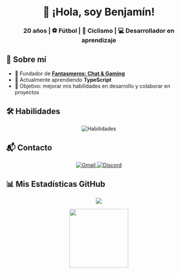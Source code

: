 <h1 align="center">👋 ¡Hola, soy Benjamín!</h1>
<h3 align="center">20 años | ⚽ Fútbol | 🚴 Ciclismo | 💻 Desarrollador en aprendizaje</h3>

## 🚀 Sobre mí
- 👻 Fundador de [**Fantasmeros: Chat & Gaming**](https://discord.gg/3QtWPTu4f7)  
- 🌱 Actualmente aprendiendo **TypeScript**  
- 🎯 Objetivo: mejorar mis habilidades en desarrollo y colaborar en proyectos

## 🛠️ Habilidades
<p align="center">
  <img src="https://skillicons.dev/icons?i=c,cpp,py,html,js,ts" alt="Habilidades" />
</p>

## 📬 Contacto
<p align="center">
  <a href="mailto:avalos.castillo.benjamin@gmail.com" title="Envíame un correo">
    <img src="https://skillicons.dev/icons?i=gmail" alt="Gmail" />
  </a>
  <a href="https://discord.gg/3QtWPTu4f7" title="Únete a mi Discord">
    <img src="https://skillicons.dev/icons?i=discord" alt="Discord" />
  </a>
</p>

## 📊 Mis Estadísticas GitHub
<p align="center">
  <img src="https://github-profile-trophy.vercel.app/?username=benjzkk&theme=blueberry&no-frame=true&no-bg=true&margin-w=15" />
</p>

<p align="center">
  <img src="https://github-readme-stats.vercel.app/api?username=benjzkk&theme=blueberry&count_private=true&hide_border=true&show_icons=true&locale=es" height="160" />
</p>
